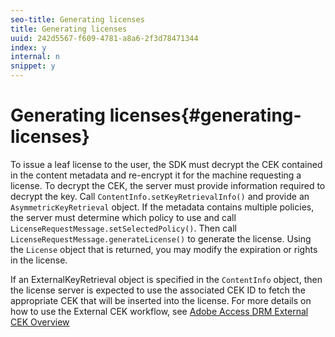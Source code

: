 ```yaml
---
seo-title: Generating licenses
title: Generating licenses
uuid: 242d5567-f609-4781-a8a6-2f3d78471344
index: y
internal: n
snippet: y
---
```


# Generating licenses{#generating-licenses}

To issue a leaf license to the user, the SDK must decrypt the CEK contained in the content metadata and re-encrypt it for the machine requesting a license. To decrypt the CEK, the server must provide information required to decrypt the key. Call `ContentInfo.setKeyRetrievalInfo()` and provide an `AsymmetricKeyRetrieval` object. If the metadata contains multiple policies, the server must determine which policy to use and call `LicenseRequestMessage.setSelectedPolicy()`. Then call `LicenseRequestMessage.generateLicense()` to generate the license. Using the `License` object that is returned, you may modify the expiration or rights in the license.

If an ExternalKeyRetrieval object is specified in the `ContentInfo` object, then the license server is expected to use the associated CEK ID to fetch the appropriate CEK that will be inserted into the license. For more details on how to use the External CEK workflow, see [Adobe Access DRM External CEK Overview](c_aaxs_drm-external-cek-overview.md) 
